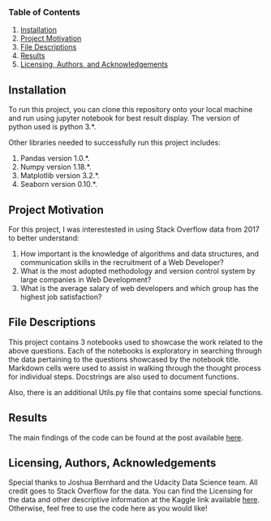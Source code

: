 
### Table of Contents

1. [Installation](#installation)
2. [Project Motivation](#motivation)
3. [File Descriptions](#files)
4. [Results](#results)
5. [Licensing, Authors, and Acknowledgements](#licensing)

## Installation <a name="installation"></a>

To run this project, you can clone this repository onto your local machine and run using jupyter notebook for best result display. The version of python used is python 3.*. 

Other libraries needed to successfully run this project includes:

1. Pandas version 1.0.*.
2. Numpy version 1.18.*.
3. Matplotlib version 3.2.*.
4. Seaborn version 0.10.*.


## Project Motivation<a name="motivation"></a>

For this project, I was interestested in using Stack Overflow data from 2017 to better understand:

1. How important is the knowledge of algorithms and data structures, and communication skills in the recruitment of a Web Developer?
2. What is the most adopted methodology and version control system by large companies in Web Development?
3. What is the average salary of web developers and which group has the highest job satisfaction? 



## File Descriptions <a name="files"></a>

This project contains 3 notebooks used to showcase the work related to the above questions.  Each of the notebooks is exploratory in searching through the data pertaining to the questions showcased by the notebook title.  Markdown cells were used to assist in walking through the thought process for individual steps. Docstrings are also used to document functions.  

Also, there is an additional Utils.py file that contains some special functions.

## Results<a name="results"></a>

The main findings of the code can be found at the post available [here]().

## Licensing, Authors, Acknowledgements<a name="licensing"></a>

Special thanks to Joshua Bernhard and the Udacity Data Science team. All credit goes to Stack Overflow for the data.  You can find the Licensing for the data and other descriptive information at the Kaggle link available [here](https://www.kaggle.com/stackoverflow/so-survey-2017/data).  Otherwise, feel free to use the code here as you would like! 

